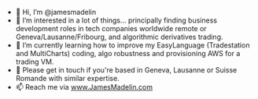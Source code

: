 - 👋 Hi, I’m @jamesmadelin
- 👀 I’m interested in a lot of things... principally finding business development roles in tech companies worldwide remote or Geneva/Lausanne/Fribourg, and algorithmic derivatives trading.
- 🌱 I’m currently learning how to improve my EasyLanguage (Tradestation and MultiCharts) coding, algo robustness and provisioning AWS for a trading VM.
- 💞️ Please get in touch if you're based in Geneva, Lausanne or Suisse Romande with similar expertise.
- 📫 Reach me via www.JamesMadelin.com

<!---
jamesmadelin/jamesmadelin is a ✨ special ✨ repository because its `README.md` (this file) appears on your GitHub profile.
You can click the Preview link to take a look at your changes.
--->
